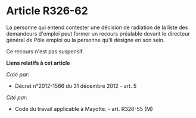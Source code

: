 # Article R326-62

La personne qui entend contester une décision de radiation de la liste des demandeurs d'emploi peut former un recours
préalable devant le directeur général de Pôle emploi ou la personne qu'il désigne en son sein. 

Ce recours n'est pas suspensif.

**Liens relatifs à cet article**

_Créé par_:

  - Décret n°2012-1566 du 31 décembre 2012 - art. 5

_Cité par_:

  - Code du travail applicable à Mayotte. - art. R326-55 (M)
